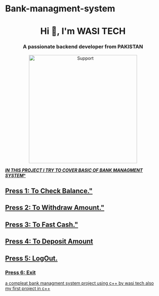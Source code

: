 # Bank-managment-system
<h1 align="center">Hi 👋, I'm WASI TECH</h1>
<h3 align="center">A passionate backend developer from PAKISTAN</h3>
<p align="center">
  <a href="https://chat.whatsapp.com/IcqWhTW0vgw4A4N1IPA03J">
    <img alt=Support height="350" src="https://telegra.ph/file/0e3ceca721a6e277dbb61.jpg"> 
    </p>

  ***IN THIS PROJECT I TRY TO COVER BASIC OF BANK MANAGMENT SYSTEM****

##  Press 1: To Check Balance."
##    Press 2: To Withdraw Amount."
 ##   Press 3: To Fast Cash."
  ##  Press 4: To Deposit Amount
  ##  Press 5: LogOut.
  ### Press 6: Exit

  
a compleat bank managment system project using c++ by wasi tech also my first project in c++
